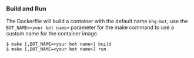 ### Build and Run
The Dockerfile will build a container with the default name `khg-bot`, use the `BOT_NAME=<your bot name>` parameter for the make command to use a custom name for the container image.
```
$ make [,BOT_NAME=<your bot name>] build
$ make [,BOT_NAME=<your bot name>] run
```
